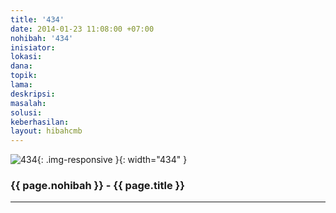 ```yaml
---
title: '434'
date: 2014-01-23 11:08:00 +07:00
nohibah: '434'
inisiator: 
lokasi: 
dana: 
topik: 
lama: 
deskripsi: 
masalah: 
solusi: 
keberhasilan: 
layout: hibahcmb
---
```


![434](/static/img/hibahcmb/434.png){: .img-responsive }{: width="434" }

### {{ page.nohibah }} - {{ page.title }}

---
